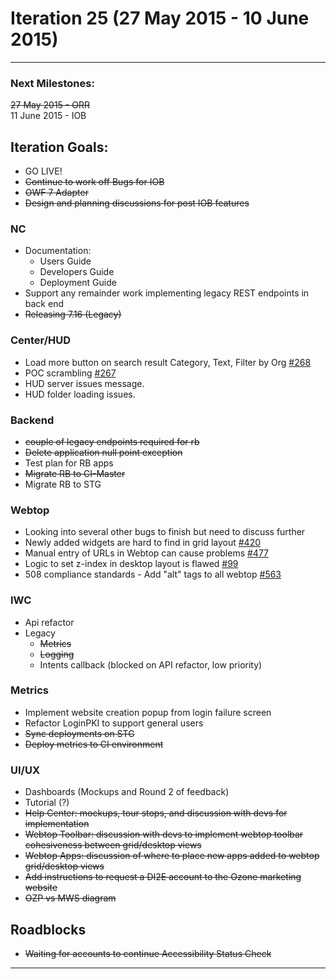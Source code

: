 # Iteration 25 (27 May 2015 - 10 June 2015)

*** 
### Next Milestones:
~~27 May 2015 - ORR~~
<br>11 June 2015 - IOB

## Iteration Goals:
* GO LIVE!
* ~~Continue to work off Bugs for IOB~~
* ~~OWF 7 Adapter~~
* ~~Design and planning discussions for post IOB features~~


### NC 
* Documentation:
   * Users Guide
   * Developers Guide
   * Deployment Guide
* Support any remainder work implementing legacy REST endpoints in back end
* ~~Releasing 7.16 (Legacy)~~

### Center/HUD
* Load more button on search result Category, Text, Filter by Org [#268](https://github.com/ozone-development/ozp-center/issues/268)
* POC scrambling [#267](https://github.com/ozone-development/ozp-center/issues/267)
* HUD server issues message.
* HUD folder loading issues.


### Backend
* ~~couple of legacy endpoints required for rb~~
* ~~Delete application null point exception~~
* Test plan for RB apps
* ~~Migrate RB to CI-Master~~
* Migrate RB to STG

### Webtop

* Looking into several other bugs to finish but need to discuss further
* Newly added widgets are hard to find in grid layout [#420](http://github.com/ozone-development/ozp-webtop/issues/420)
* Manual entry of URLs in Webtop can cause problems [#477](http://github.com/ozone-development/ozp-webtop/issues/477)
* Logic to set z-index in desktop layout is flawed [#99](http://github.com/ozone-development/ozp-webtop/issues/99)
* 508 compliance standards - Add "alt" tags to all webtop [#563](http://github.com/ozone-development/ozp-webtop/issues/563)

### IWC
* Api refactor
* Legacy
    * ~~Metrics~~
    * ~~Logging~~
    * Intents callback (blocked on API refactor, low priority)

### Metrics
* Implement website creation popup from login failure screen
* Refactor LoginPKI to support general users
* ~~Sync deployments on STG~~
* ~~Deploy metrics to CI environment~~

### UI/UX
* Dashboards (Mockups and Round 2 of feedback)
* Tutorial (?)
* ~~Help Center: mockups, tour stops, and discussion with devs for implementation~~
* ~~Webtop Toolbar: discussion with devs to implement webtop toolbar cohesiveness between grid/desktop views~~
* ~~Webtop Apps: discussion of where to place new apps added to webtop grid/desktop views~~
* ~~Add instructions to request a DI2E account to the Ozone marketing website~~
* ~~OZP vs MWS diagram~~

## Roadblocks
* ~~Waiting for accounts to continue Accessibility Status Check~~

***